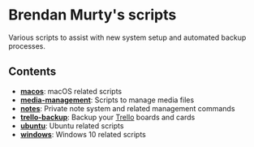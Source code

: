 # Brendan Murty's scripts

Various scripts to assist with new system setup and automated backup processes.

## Contents

- **[macos](macos/)**: macOS related scripts
- **[media-management](media-management/)**: Scripts to manage media files
- **[notes](notes/)**: Private note system and related management commands
- **[trello-backup](trello-backup/)**: Backup your [Trello](https://trello.com/) boards and cards
- **[ubuntu](ubuntu/)**: Ubuntu related scripts
- **[windows](windows/)**: Windows 10 related scripts
